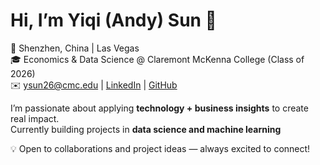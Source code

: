 # Hi, I’m Yiqi (Andy) Sun 👋  

📍 Shenzhen, China | Las Vegas  
🎓 Economics & Data Science @ Claremont McKenna College (Class of 2026)  
✉️ ysun26@cmc.edu | [LinkedIn](https://www.linkedin.com/in/yiqisun) | [GitHub](https://github.com/YiqiSun1)  

I’m passionate about applying **technology + business insights** to create real impact.  
Currently building projects in **data science and machine learning**

💡 Open to collaborations and project ideas — always excited to connect!  
